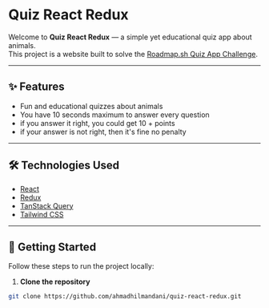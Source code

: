 # Quiz React Redux

Welcome to **Quiz React Redux** — a simple yet educational quiz app about animals.  
This project is a website built to solve the [Roadmap.sh Quiz App Challenge](https://roadmap.sh/projects/quiz-app).

---

## ✨ Features

- Fun and educational quizzes about animals
- You have 10 seconds maximum to answer every question
- if you answer it right, you could get 10 + points
- if your answer is not right, then it's fine no penalty

---

## 🛠️ Technologies Used

- [React](https://react.dev/)
- [Redux](https://redux.js.org/)
- [TanStack Query](https://tanstack.com/query/latest)
- [Tailwind CSS](https://tailwindcss.com/)

---

## 🚀 Getting Started

Follow these steps to run the project locally:

1. **Clone the repository**

```bash
git clone https://github.com/ahmadhilmandani/quiz-react-redux.git
